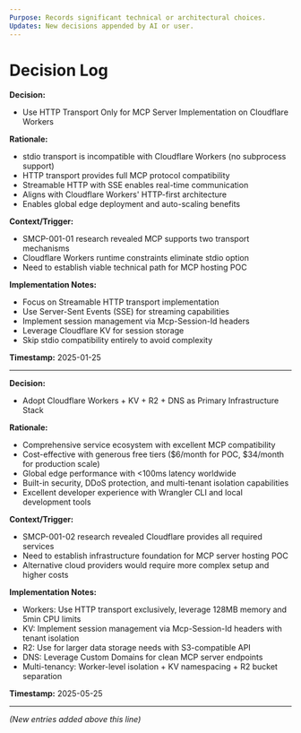 ```yaml
---
Purpose: Records significant technical or architectural choices.
Updates: New decisions appended by AI or user.
---
```


# Decision Log

**Decision:**
* Use HTTP Transport Only for MCP Server Implementation on Cloudflare Workers

**Rationale:**
* stdio transport is incompatible with Cloudflare Workers (no subprocess support)
* HTTP transport provides full MCP protocol compatibility
* Streamable HTTP with SSE enables real-time communication
* Aligns with Cloudflare Workers' HTTP-first architecture
* Enables global edge deployment and auto-scaling benefits

**Context/Trigger:**
* SMCP-001-01 research revealed MCP supports two transport mechanisms
* Cloudflare Workers runtime constraints eliminate stdio option
* Need to establish viable technical path for MCP hosting POC

**Implementation Notes:**
* Focus on Streamable HTTP transport implementation
* Use Server-Sent Events (SSE) for streaming capabilities
* Implement session management via Mcp-Session-Id headers
* Leverage Cloudflare KV for session storage
* Skip stdio compatibility entirely to avoid complexity

**Timestamp:** 2025-01-25

---

**Decision:**
* Adopt Cloudflare Workers + KV + R2 + DNS as Primary Infrastructure Stack

**Rationale:**
* Comprehensive service ecosystem with excellent MCP compatibility
* Cost-effective with generous free tiers ($6/month for POC, $34/month for production scale)
* Global edge performance with <100ms latency worldwide
* Built-in security, DDoS protection, and multi-tenant isolation capabilities
* Excellent developer experience with Wrangler CLI and local development tools

**Context/Trigger:**
* SMCP-001-02 research revealed Cloudflare provides all required services
* Need to establish infrastructure foundation for MCP server hosting POC
* Alternative cloud providers would require more complex setup and higher costs

**Implementation Notes:**
* Workers: Use HTTP transport exclusively, leverage 128MB memory and 5min CPU limits
* KV: Implement session management via Mcp-Session-Id headers with tenant isolation
* R2: Use for larger data storage needs with S3-compatible API
* DNS: Leverage Custom Domains for clean MCP server endpoints
* Multi-tenancy: Worker-level isolation + KV namespacing + R2 bucket separation

**Timestamp:** 2025-05-25

---

*(New entries added above this line)*
